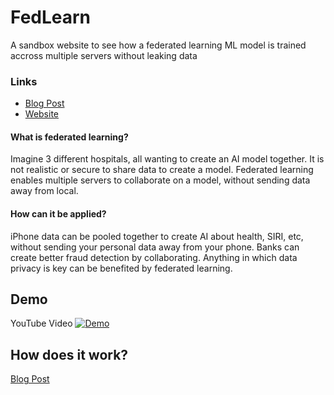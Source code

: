 
# FedLearn

A sandbox website to see how a federated learning ML model is trained accross multiple servers without leaking data

### Links
* [Blog Post](https://shreybirmiwal.vercel.app/blog/2)
* [Website](https://fedlearning.vercel.app)


#### What is federated learning? 

Imagine 3 different hospitals, all wanting to create an AI model together. It is not realistic or secure to share data to create a model. Federated learning enables multiple servers to collaborate on a model, without sending data away from local.

#### How can it be applied?

iPhone data can be pooled together to create AI about health, SIRI, etc, without sending your personal data away from your phone. Banks can create better fraud detection by collaborating. Anything in which data privacy is key can be benefited by federated learning.

## Demo


YouTube Video
[![Demo](https://github.com/user-attachments/assets/b4be2ed9-124a-4666-b70f-d9cccecdcbd1)](https://youtu.be/aflfj00Rc-w)



## How does it work?
[Blog Post](https://shreybirmiwal.vercel.app/blog/2)

